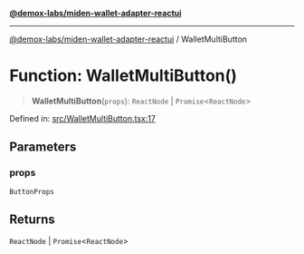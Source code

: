 [**@demox-labs/miden-wallet-adapter-reactui**](../README.md)

***

[@demox-labs/miden-wallet-adapter-reactui](../globals.md) / WalletMultiButton

# Function: WalletMultiButton()

> **WalletMultiButton**(`props`): `ReactNode` \| `Promise`\<`ReactNode`\>

Defined in: [src/WalletMultiButton.tsx:17](https://github.com/demox-labs/miden-wallet-adapter/blob/b95c3f0253c124739bfd0c3166e26c4b73cd6fc7/packages/ui/src/WalletMultiButton.tsx#L17)

## Parameters

### props

`ButtonProps`

## Returns

`ReactNode` \| `Promise`\<`ReactNode`\>
